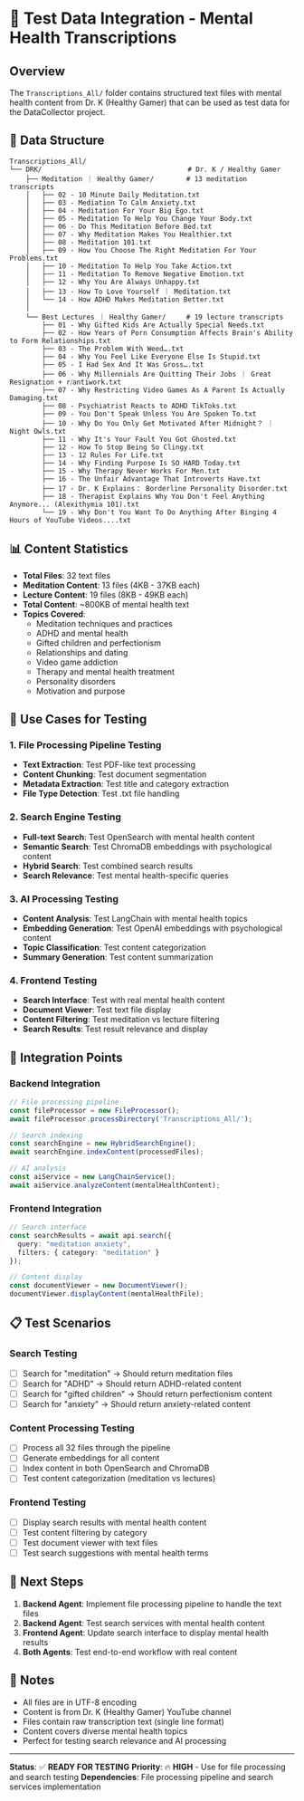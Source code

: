 # 🧠 Test Data Integration - Mental Health Transcriptions

## Overview

The `Transcriptions_All/` folder contains structured text files with mental health content from Dr. K (Healthy Gamer) that can be used as test data for the DataCollector project.

## 📁 Data Structure

```
Transcriptions_All/
└── DRK/                                    # Dr. K / Healthy Gamer
    ├── Meditation ｜ Healthy Gamer/        # 13 meditation transcripts
    │   ├── 02 - 10 Minute Daily Meditation.txt
    │   ├── 03 - Mediation To Calm Anxiety.txt
    │   ├── 04 - Meditation For Your Big Ego.txt
    │   ├── 05 - Meditation To Help You Change Your Body.txt
    │   ├── 06 - Do This Meditation Before Bed.txt
    │   ├── 07 - Why Meditation Makes You Healthier.txt
    │   ├── 08 - Meditation 101.txt
    │   ├── 09 - How You Choose The Right Meditation For Your Problems.txt
    │   ├── 10 - Meditation To Help You Take Action.txt
    │   ├── 11 - Meditation To Remove Negative Emotion.txt
    │   ├── 12 - Why You Are Always Unhappy.txt
    │   ├── 13 - How To Love Yourself ｜ Meditation.txt
    │   └── 14 - How ADHD Makes Meditation Better.txt
    │
    └── Best Lectures ｜ Healthy Gamer/     # 19 lecture transcripts
        ├── 01 - Why Gifted Kids Are Actually Special Needs.txt
        ├── 02 - How Years of Porn Consumption Affects Brain's Ability to Form Relationships.txt
        ├── 03 - The Problem With Weed….txt
        ├── 04 - Why You Feel Like Everyone Else Is Stupid.txt
        ├── 05 - I Had Sex And It Was Gross….txt
        ├── 06 - Why Millennials Are Quitting Their Jobs ｜ Great Resignation + r⧸antiwork.txt
        ├── 07 - Why Restricting Video Games As A Parent Is Actually Damaging.txt
        ├── 08 - Psychiatrist Reacts to ADHD TikToks.txt
        ├── 09 - You Don't Speak Unless You Are Spoken To.txt
        ├── 10 - Why Do You Only Get Motivated After Midnight？ ｜ Night Owls.txt
        ├── 11 - Why It's Your Fault You Got Ghosted.txt
        ├── 12 - How To Stop Being So Clingy.txt
        ├── 13 - 12 Rules For Life.txt
        ├── 14 - Why Finding Purpose Is SO HARD Today.txt
        ├── 15 - Why Therapy Never Works For Men.txt
        ├── 16 - The Unfair Advantage That Introverts Have.txt
        ├── 17 - Dr. K Explains： Borderline Personality Disorder.txt
        ├── 18 - Therapist Explains Why You Don't Feel Anything Anymore... (Alexithymia 101).txt
        └── 19 - Why Don't You Want To Do Anything After Binging 4 Hours of YouTube Videos....txt
```

## 📊 Content Statistics

- **Total Files**: 32 text files
- **Meditation Content**: 13 files (4KB - 37KB each)
- **Lecture Content**: 19 files (8KB - 49KB each)
- **Total Content**: ~800KB of mental health text
- **Topics Covered**: 
  - Meditation techniques and practices
  - ADHD and mental health
  - Gifted children and perfectionism
  - Relationships and dating
  - Video game addiction
  - Therapy and mental health treatment
  - Personality disorders
  - Motivation and purpose

## 🎯 Use Cases for Testing

### 1. File Processing Pipeline Testing
- **Text Extraction**: Test PDF-like text processing
- **Content Chunking**: Test document segmentation
- **Metadata Extraction**: Test title and category extraction
- **File Type Detection**: Test .txt file handling

### 2. Search Engine Testing
- **Full-text Search**: Test OpenSearch with mental health content
- **Semantic Search**: Test ChromaDB embeddings with psychological content
- **Hybrid Search**: Test combined search results
- **Search Relevance**: Test mental health-specific queries

### 3. AI Processing Testing
- **Content Analysis**: Test LangChain with mental health topics
- **Embedding Generation**: Test OpenAI embeddings with psychological content
- **Topic Classification**: Test content categorization
- **Summary Generation**: Test content summarization

### 4. Frontend Testing
- **Search Interface**: Test with real mental health content
- **Document Viewer**: Test text file display
- **Content Filtering**: Test meditation vs lecture filtering
- **Search Results**: Test result relevance and display

## 🔧 Integration Points

### Backend Integration
```typescript
// File processing pipeline
const fileProcessor = new FileProcessor();
await fileProcessor.processDirectory('Transcriptions_All/');

// Search indexing
const searchEngine = new HybridSearchEngine();
await searchEngine.indexContent(processedFiles);

// AI analysis
const aiService = new LangChainService();
await aiService.analyzeContent(mentalHealthContent);
```

### Frontend Integration
```typescript
// Search interface
const searchResults = await api.search({
  query: "meditation anxiety",
  filters: { category: "meditation" }
});

// Content display
const documentViewer = new DocumentViewer();
documentViewer.displayContent(mentalHealthFile);
```

## 📋 Test Scenarios

### Search Testing
- [ ] Search for "meditation" → Should return meditation files
- [ ] Search for "ADHD" → Should return ADHD-related content
- [ ] Search for "gifted children" → Should return perfectionism content
- [ ] Search for "anxiety" → Should return anxiety-related content

### Content Processing Testing
- [ ] Process all 32 files through the pipeline
- [ ] Generate embeddings for all content
- [ ] Index content in both OpenSearch and ChromaDB
- [ ] Test content categorization (meditation vs lectures)

### Frontend Testing
- [ ] Display search results with mental health content
- [ ] Test content filtering by category
- [ ] Test document viewer with text files
- [ ] Test search suggestions with mental health terms

## 🚀 Next Steps

1. **Backend Agent**: Implement file processing pipeline to handle the text files
2. **Backend Agent**: Test search services with mental health content
3. **Frontend Agent**: Update search interface to display mental health results
4. **Both Agents**: Test end-to-end workflow with real content

## 📝 Notes

- All files are in UTF-8 encoding
- Content is from Dr. K (Healthy Gamer) YouTube channel
- Files contain raw transcription text (single line format)
- Content covers diverse mental health topics
- Perfect for testing search relevance and AI processing

---

**Status**: ✅ **READY FOR TESTING**
**Priority**: 🔥 **HIGH** - Use for file processing and search testing
**Dependencies**: File processing pipeline and search services implementation 